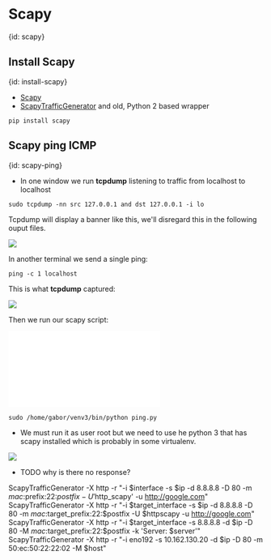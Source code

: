 # Scapy
{id: scapy}

## Install Scapy
{id: install-scapy}

* [Scapy](https://scapy.net/)
* [ScapyTrafficGenerator](https://pypi.org/project/ScapyTrafficGenerator/) and old, Python 2 based wrapper

```
pip install scapy
```


## Scapy ping ICMP
{id: scapy-ping}

* In one window we run **tcpdump** listening to traffic from localhost to localhost

```
sudo tcpdump -nn src 127.0.0.1 and dst 127.0.0.1 -i lo
```

Tcpdump will display a banner like this, we'll disregard this in the following ouput files.

![](examples/scapy/tcpdump.out)


In another terminal we send a single ping:

```
ping -c 1 localhost
```

This is what **tcpdump** captured:

![](examples/scapy/ping.out)


Then we run our scapy script:

![](examples/scapy/ping.py)


```
sudo /home/gabor/venv3/bin/python ping.py
```

* We must run it as user root but we need to use he python 3 that has scapy installed which is probably in some virtualenv.


![](examples/scapy/scapy_ping_1.out)

* TODO why is there no response?


ScapyTrafficGenerator -X http -r "-i $interface -s $ip -d 8.8.8.8 -D 80 -m $mac:$prefix:22:$postfix -U '$http_scapy' -u http://google.com"
ScapyTrafficGenerator -X http -r "-i $target_interface -s $ip -d 8.8.8.8 -D 80 -m $mac:$target_prefix:22:$postfix -U $httpscapy -u http://google.com"
ScapyTrafficGenerator -X http -r "-i $target_interface -s 8.8.8.8 -d $ip -D 80 -M $mac:$target_prefix:22:$postfix -k 'Server: $server'"
ScapyTrafficGenerator -X http -r "-i eno192 -s 10.162.130.20 -d $ip -D 80 -m 50:ec:50:22:22:02 -M $host"

